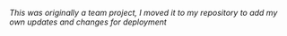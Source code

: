 *This was originally a team project, I moved it to my repository to add my own updates and changes for deployment*